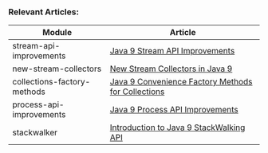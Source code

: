 ### Relevant Articles: 

Module | Article
--|--
stream-api-improvements | [Java 9 Stream API Improvements](http://www.baeldung.com/java-9-stream-api)
new-stream-collectors | [New Stream Collectors in Java 9](http://www.baeldung.com/java9-stream-collectors)
collections-factory-methods | [Java 9 Convenience Factory Methods for Collections](http://www.baeldung.com/java-9-collections-factory-methods)
process-api-improvements | [Java 9 Process API Improvements](http://www.baeldung.com/java-9-process-api)
stackwalker | [Introduction to Java 9 StackWalking API](http://www.baeldung.com/java-9-stackwalking-api)